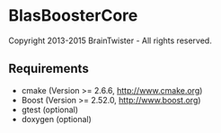 BlasBoosterCore
===============

Copyright 2013-2015 BrainTwister - All rights reserved.

Requirements
------------

- cmake (Version >= 2.6.6, http://www.cmake.org)
- Boost (Version >= 2.52.0, http://www.boost.org)
- gtest (optional)
- doxygen (optional)
